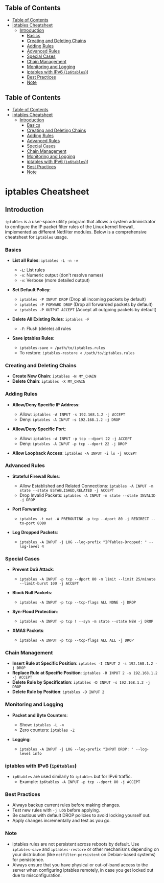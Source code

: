## Table of Contents

  - [Table of Contents](#Table\of\Contents)
- [iptables Cheatsheet](#iptables\cheatsheet)
  - [Introduction](#Introduction)
    - [Basics](#Basics)
    - [Creating and Deleting Chains](#Creating\and\Deleting\Chains)
    - [Adding Rules](#Adding\Rules)
    - [Advanced Rules](#Advanced\Rules)
    - [Special Cases](#Special\Cases)
    - [Chain Management](#Chain\Management)
    - [Monitoring and Logging](#Monitoring\and\Logging)
    - [iptables with IPv6 (`ip6tables`)](#iptables\with\IPv6\(`ip6tables`))
    - [Best Practices](#Best\Practices)
    - [Note](#Note)

## Table of Contents

  - [Table of Contents](#Table\of\Contents)
- [iptables Cheatsheet](#iptables\cheatsheet)
  - [Introduction](#Introduction)
    - [Basics](#Basics)
    - [Creating and Deleting Chains](#Creating\and\Deleting\Chains)
    - [Adding Rules](#Adding\Rules)
    - [Advanced Rules](#Advanced\Rules)
    - [Special Cases](#Special\Cases)
    - [Chain Management](#Chain\Management)
    - [Monitoring and Logging](#Monitoring\and\Logging)
    - [iptables with IPv6 (`ip6tables`)](#iptables\with\IPv6\(`ip6tables`))
    - [Best Practices](#Best\Practices)
    - [Note](#Note)

# iptables Cheatsheet

## Introduction

`iptables` is a user-space utility program that allows a system administrator to configure the IP packet filter rules of the Linux kernel firewall, implemented as different Netfilter modules. Below is a comprehensive cheatsheet for `iptables` usage.

### Basics

- **List all Rules**: `iptables -L -n -v`
    
    - `-L`: List rules
    - `-n`: Numeric output (don't resolve names)
    - `-v`: Verbose (more detailed output)
- **Set Default Policy**:
    
    - `iptables -P INPUT DROP` (Drop all incoming packets by default)
    - `iptables -P FORWARD DROP` (Drop all forwarded packets by default)
    - `iptables -P OUTPUT ACCEPT` (Accept all outgoing packets by default)
- **Delete All Existing Rules**: `iptables -F`
    
    - `-F`: Flush (delete) all rules
- **Save iptables Rules**:
    
    - `iptables-save > /path/to/iptables.rules`
    - To restore: `iptables-restore < /path/to/iptables.rules`

### Creating and Deleting Chains

- **Create New Chain**: `iptables -N MY_CHAIN`
- **Delete Chain**: `iptables -X MY_CHAIN`

### Adding Rules

- **Allow/Deny Specific IP Address**:
    
    - Allow: `iptables -A INPUT -s 192.168.1.2 -j ACCEPT`
    - Deny: `iptables -A INPUT -s 192.168.1.2 -j DROP`
- **Allow/Deny Specific Port**:
    
    - Allow: `iptables -A INPUT -p tcp --dport 22 -j ACCEPT`
    - Deny: `iptables -A INPUT -p tcp --dport 22 -j DROP`
- **Allow Loopback Access**: `iptables -A INPUT -i lo -j ACCEPT`
    

### Advanced Rules

- **Stateful Firewall Rules**:
    
    - Allow Established and Related Connections: `iptables -A INPUT -m state --state ESTABLISHED,RELATED -j ACCEPT`
    - Drop Invalid Packets: `iptables -A INPUT -m state --state INVALID -j DROP`
- **Port Forwarding**:
    
    - `iptables -t nat -A PREROUTING -p tcp --dport 80 -j REDIRECT --to-port 8080`
- **Log Dropped Packets**:
    
    - `iptables -A INPUT -j LOG --log-prefix "IPTables-Dropped: " --log-level 4`

### Special Cases

- **Prevent DoS Attack**:
    
    - `iptables -A INPUT -p tcp --dport 80 -m limit --limit 25/minute --limit-burst 100 -j ACCEPT`
- **Block Null Packets**:
    
    - `iptables -A INPUT -p tcp --tcp-flags ALL NONE -j DROP`
- **Syn-Flood Protection**:
    
    - `iptables -A INPUT -p tcp ! --syn -m state --state NEW -j DROP`
- **XMAS Packets**:
    
    - `iptables -A INPUT -p tcp --tcp-flags ALL ALL -j DROP`

### Chain Management

- **Insert Rule at Specific Position**: `iptables -I INPUT 2 -s 192.168.1.2 -j DROP`
- **Replace Rule at Specific Position**: `iptables -R INPUT 2 -s 192.168.1.2 -j ACCEPT`
- **Delete Rule by Specification**: `iptables -D INPUT -s 192.168.1.2 -j DROP`
- **Delete Rule by Position**: `iptables -D INPUT 2`

### Monitoring and Logging

- **Packet and Byte Counters**:
    
    - Show: `iptables -L -v`
    - Zero counters: `iptables -Z`
- **Logging**:
    
    - `iptables -A INPUT -j LOG --log-prefix "INPUT DROP: " --log-level info`

### iptables with IPv6 (`ip6tables`)

- `ip6tables` are used similarly to `iptables` but for IPv6 traffic.
    - Example: `ip6tables -A INPUT -p tcp --dport 80 -j ACCEPT`

### Best Practices

- Always backup current rules before making changes.
- Test new rules with `-j LOG` before applying.
- Be cautious with default DROP policies to avoid locking yourself out.
- Apply changes incrementally and test as you go.

### Note

- iptables rules are not persistent across reboots by default. Use `iptables-save` and `iptables-restore` or other mechanisms depending on your distribution (like `netfilter-persistent` on Debian-based systems) for persistence.
- Always ensure that you have physical or out-of-band access to the server when configuring iptables remotely, in case you get locked out due to misconfiguration.